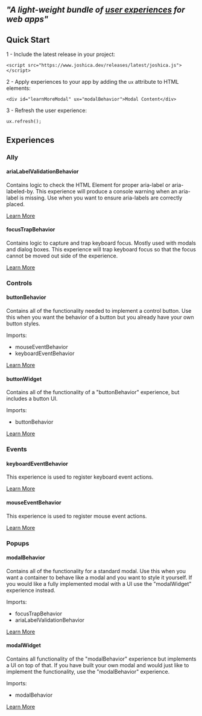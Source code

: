 <link rel="stylesheet" href="/assets/styles/home.css">

<section class="hero">

## *"A light-weight bundle of <a href="#">user experiences</a> for web apps"*

</section>

<section>

## Quick Start

1 - Include the latest release in your project:
```
<script src="https://www.joshica.dev/releases/latest/joshica.js"></script>
```

2 - Apply experiences to your app by adding the `ux` attribute to HTML elements:
```
<div id="learnMoreModal" ux="modalBehavior">Modal Content</div>
```

3 - Refresh the user experience:
```
ux.refresh();
```

</section>

## Experiences

<section>

### Ally

<div class="experiences">
    <div class="experience">
        <div class="content">
            <h4>ariaLabelValidationBehavior</h4>
            <p>Contains logic to check the HTML Element for proper aria-label or aria-labeled-by. This experience will produce a console warning when an aria-label is missing. Use when you want to ensure aria-labels are correctly placed.</p>
        </div>
        <div class="actions">
            <a href="/experiences/a11y/aria-label-check.behavior.html" class="btn">Learn More</a>
        </div>
    </div>
    <div class="experience">
        <div class="content">
            <h4>focusTrapBehavior</h4>
            <p>Contains logic to capture and trap keyboard focus. Mostly used with modals and dialog boxes. This experience will trap keyboard focus so that the focus cannot be moved out side of the experience.</p>
        </div>
        <div class="actions">
            <a href="#" class="btn">Learn More</a>
        </div>
    </div>
    <div class="experience-empty"></div>
</div>

### Controls

<div class="experiences">
    <div class="experience">
        <div class="content">
            <h4>buttonBehavior</h4>
            <p>Contains all of the functionality needed to implement a control button. Use this when you want the behavior of a button but you already have your own button styles.</p>
            <p>Imports:</p>
            <ul>
                <li>mouseEventBehavior</li>
                <li>keyboardEventBehavior</li>
            </ul>
        </div>
        <div class="actions">
            <a href="#" class="btn">Learn More</a>
        </div>
    </div>
    <div class="experience">
        <div class="content">
            <h4>buttonWidget</h4>
            <p>Contains all of the functionality of a "buttonBehavior" experience, but includes a button UI.</p>
            <p>Imports:</p>
            <ul>
                <li>buttonBehavior</li>
            </ul>
        </div>
        <div class="actions">
            <a href="#" class="btn">Learn More</a>
        </div>
    </div>
    <div class="experience-empty"></div>
</div>

### Events

<div class="experiences">
    <div class="experience">
        <div class="content">
            <h4>keyboardEventBehavior</h4>
            <p>This experience is used to register keyboard event actions.</p>
        </div>
        <div class="actions">
            <a href="#" class="btn">Learn More</a>
        </div>
    </div>
    <div class="experience">
        <div class="content">
            <h4>mouseEventBehavior</h4>
            <p>This experience is used to register mouse event actions.</p>
        </div>
        <div class="actions">
            <a href="#" class="btn">Learn More</a>
        </div>
    </div>
    <div class="experience-empty"></div>
</div>

### Popups

<div class="experiences">
    <div class="experience">
        <div class="content">
            <h4>modalBehavior</h4>
            <p>Contains all of the functionality for a standard modal. Use this when you want a container to behave like a modal and you want to style it yourself. If you would like a fully implemented modal with a UI use the "modalWidget" experience instead.</p>
            <p>Imports:</p>
            <ul>
                <li>focusTrapBehavior</li>
                <li>ariaLabelValidationBehavior</li>
            </ul>
        </div>
        <div class="actions">
            <a href="#" class="btn">Learn More</a>
        </div>
    </div>
    <div class="experience">
        <div class="content">
            <h4>modalWidget</h4>
            <p>Contains all functionality of the "modalBehavior" experience but implements a UI on top of that. If you have built your own modal and would just like to implement the functionality, use the "modalBehavior" experience.</p>
            <p>Imports:</p>
            <ul>
                <li>modalBehavior</li>
            </ul>
        </div>
        <div class="actions">
            <a href="#" class="btn">Learn More</a>
        </div>
    </div>
    <div class="experience-empty"></div>
</div>

</section>
